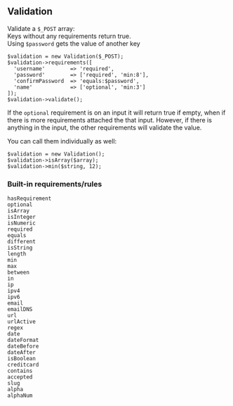 ## Validation

Validate a `$_POST` array:  
Keys without any requirements return true.  
Using `$password` gets the value of another key  
```
$validation = new Validation($_POST);
$validation->requirements([
  'username'        => 'required',
  'password'        => ['required', 'min:8'],
  'confirmPassword  => 'equals:$password',
  'name'            => ['optional', 'min:3']
]);
$validation->validate();
```
If the `optional` requirement is on an input it will return true if empty, when if there is more requirements attached the that input. However, if there is anything in the input, the other requirements will validate the value.  
  
    
You can call them individually as well:
```
$validation = new Validation();
$validation->isArray($array);
$validation->min($string, 12);
```

### Built-in requirements/rules

`hasRequirement`  
`optional`  
`isArray`  
`isInteger`  
`isNumeric`  
`required`  
`equals`  
`different`    
`isString`  
`length`  
`min`  
`max`  
`between`  
`in`  
`ip`  
`ipv4`  
`ipv6`  
`email`  
`emailDNS`  
`url`  
`urlActive`  
`regex`  
`date`  
`dateFormat`  
`dateBefore`  
`dateAfter`  
`isBoolean`  
`creditcard`  
`contains`  
`accepted`  
`slug`  
`alpha`  
`alphaNum`

